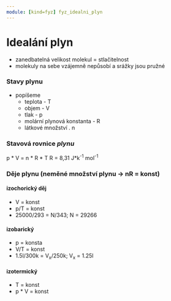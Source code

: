 ```yaml
---
module: [kind=fyz] fyz_idealni_plyn
---
```


# Idealání plyn
- zanedbatelná velikost molekul = stlačitelnost
- molekuly na sebe vzájemně nepůsobí a srážky jsou pružné

### Stavy plynu
- popíšeme
    - teplota - T
    - objem - V
    - tlak - p
    - molární plynová konstanta - R
    - látkové množství . n

### Stavová rovnice *plynu*
p * V = n * R * T
R = 8,31 J*k<sup>-1</sup> mol<sup>-1</sup>

### Děje plynu (neměné množství plynu -> nR = konst)
#### izochorický děj
- V = konst
- p/T = konst
- 25000/293 = N/343; N = 29266

#### izobarický
- p = konsta
- V/T = konst
- 1.5l/300k = V<sub>x</sub>/250k; V<sub>x</sub> = 1.25l

#### izotermický
- T = konst
- p * V = konst